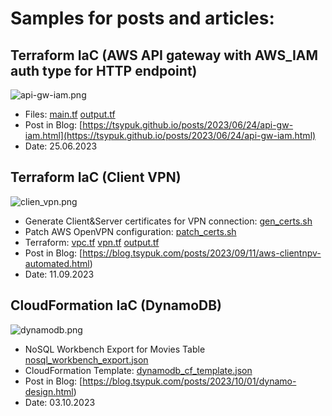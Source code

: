 # Samples for posts and articles:

## Terraform IaC (AWS API gateway with AWS_IAM auth type for HTTP endpoint)

![api-gw-iam.png](https://blog.tsypuk.com/images/posts/aws-apigw-iam/api-gw-iam.png)

- Files: [main.tf](apigw/main.tf) [output.tf](apigw/output.tf)
- Post in Blog: [https://tsypuk.github.io/posts/2023/06/24/api-gw-iam.html](https://tsypuk.github.io/posts/2023/06/24/api-gw-iam.html)
- Date: 25.06.2023

## Terraform IaC (Client VPN)

![clien_vpn.png](https://blog.tsypuk.com/images/posts/vpn/infra.png)

- Generate Client&Server certificates for VPN connection: [gen_certs.sh](client-vpn/gen_certs.sh)
- Patch AWS OpenVPN configuration: [patch_certs.sh](client-vpn/patch_certs.sh)
- Terraform: [vpc.tf](client-vpn/vpc.tf) [vpn.tf](client-vpn/vpn.tf) [output.tf](client-vpn/output.tf)
- Post in Blog: [https://blog.tsypuk.com/posts/2023/09/11/aws-clientnpv-automated.html)
- Date: 11.09.2023


## CloudFormation IaC (DynamoDB)

![dynamodb.png](https://blog.tsypuk.com/images/posts/dynamo/diagram.png)

- NoSQL Workbench Export for Movies Table [nosql_workbench_export.json](dynamodb/Movies.json)
- CloudFormation Template: [dynamodb_cf_template.json](dynamodb/movies_cf_template.json)
- Post in Blog: [https://blog.tsypuk.com/posts/2023/10/01/dynamo-design.html)
- Date: 03.10.2023

